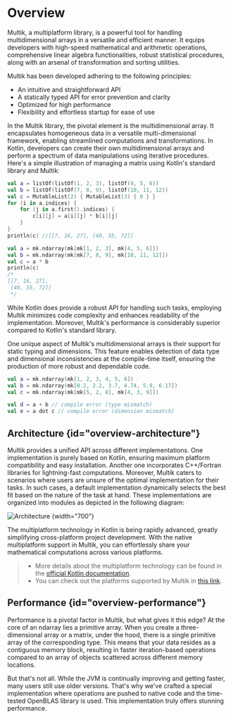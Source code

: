 # Overview

<!---IMPORT samples.docs.Overview-->

Multik, a multiplatform library, is a powerful tool for handling multidimensional arrays in a versatile and efficient
manner. It equips developers with high-speed mathematical and arithmetic operations, comprehensive linear algebra
functionalities, robust statistical procedures, along with an arsenal of transformation and sorting utilities.

Multik has been developed adhering to the following principles:

* An intuitive and straightforward API
* A statically typed API for error prevention and clarity
* Optimized for high performance
* Flexibility and effortless startup for ease of use

In the Multik library, the pivotal element is the multidimensional array. It encapsulates homogeneous data in a
versatile multi-dimensional framework, enabling streamlined computations and transformations. In Kotlin, developers can
create their own multidimensional arrays and perform a spectrum of data manipulations using iterative procedures. Here's
a simple illustration of managing a matrix using Kotlin's standard library and Multik:

<tabs>
<tab title="stdlib Kotlin">

<!---FUN create_kotlin_matrix-->

```kotlin
val a = listOf(listOf(1, 2, 3), listOf(4, 5, 6))
val b = listOf(listOf(7, 8, 9), listOf(10, 11, 12))
val c = MutableList(2) { MutableList(3) { 0 } }
for (i in a.indices) {
    for (j in a.first().indices) {
        c[i][j] = a[i][j] * b[i][j]
    }
}
println(c) //[[7, 16, 27], [40, 55, 72]]
```

<!---END-->

</tab>
<tab title="Multik">

<!---FUN create_multik_matrix-->

```kotlin
val a = mk.ndarray(mk[mk[1, 2, 3], mk[4, 5, 6]])
val b = mk.ndarray(mk[mk[7, 8, 9], mk[10, 11, 12]])
val c = a * b
println(c)
/*
[[7, 16, 27],
 [40, 55, 72]]
 */
```

<!---END-->

</tab>
</tabs>

While Kotlin does provide a robust API for handling such tasks, employing Multik minimizes code complexity and enhances
readability of the implementation. Moreover, Multik's performance is considerably superior compared to Kotlin's standard
library.

One unique aspect of Multik's multidimensional arrays is their support for static typing and dimensions. This feature
enables detection of data type and dimensional inconsistencies at the compile-time itself, ensuring the production of
more robust and dependable code.

```kotlin
val a = mk.ndarray(mk[1, 2, 3, 4, 5, 6])
val b = mk.ndarray(mk[0.2, 2.2, 3.7, 4.74, 5.9, 6.17])
val c = mk.ndarray(mk[mk[5, 2, 8], mk[4, 3, 9]])

val d = a + b // compile error (type mismatch)
val e = a dot c // compile error (dimension mismatch)
```

## Architecture {id="overview-architecture"}

Multik provides a unified API across different implementations. One implementation is purely based on Kotlin, ensuring
maximum platform compatibility and easy installation. Another one incorporates C++/Fortran libraries for lightning-fast
computations. Moreover, Multik caters to scenarios where users are unsure of the optimal implementation for their tasks.
In such cases, a default implementation dynamically selects the best fit based on the nature of the task at hand. These
implementations are organized into modules as depicted in the following diagram:

![Architecture](overview-architecture.png) {width="700"}

The multiplatform technology in Kotlin is being rapidly advanced, greatly simplifying cross-platform project
development. With the native multiplatform support in Multik, you can effortlessly share your mathematical computations
across various platforms.

> * More details about the multiplatform technology can be found in
> the [official Kotlin documentation](https://kotlinlang.org/docs/multiplatform.html). 
> * You can check out the platforms supported by Multik in [this link](supported-platforms.md).

## Performance {id="overview-performance"}

Performance is a pivotal factor in Multik, but what gives it this edge? At the core of an ndarray lies a primitive
array. When you create a three-dimensional array or a matrix, under the hood, there is a single primitive array of the
corresponding type. This means that your data resides as a contiguous memory block, resulting in faster iteration-based
operations compared to an array of objects scattered across different memory locations.

But that's not all. While the JVM is continually improving and getting faster, many users still use older versions.
That's why we've crafted a special implementation where operations are pushed to native code and the time-tested
OpenBLAS library is used. This implementation truly offers stunning performance.

